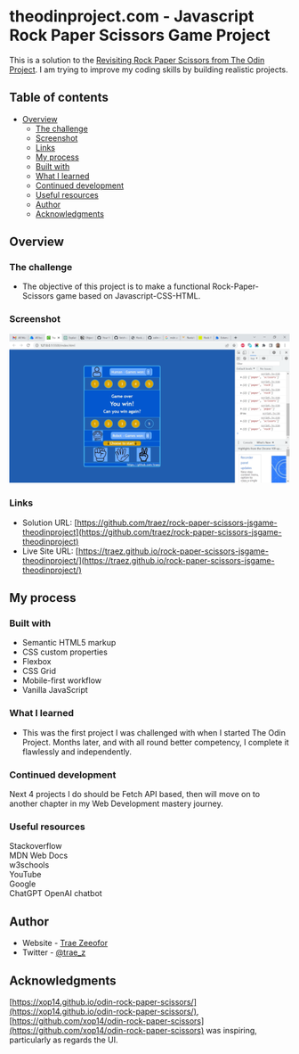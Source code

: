 # theodinproject.com - Javascript Rock Paper Scissors Game Project

This is a solution to the [Revisiting Rock Paper Scissors from The Odin Project](https://www.theodinproject.com/lessons/foundations-revisiting-rock-paper-scissors). I am trying to improve my coding skills by building realistic projects. 

## Table of contents

- [Overview](#overview)
  - [The challenge](#the-challenge)
  - [Screenshot](#screenshot)
  - [Links](#links)
  - [My process](#my-process)
  - [Built with](#built-with)
  - [What I learned](#what-i-learned)
  - [Continued development](#continued-development)
  - [Useful resources](#useful-resources)
  - [Author](#author)
  - [Acknowledgments](#acknowledgments)

## Overview

### The challenge

- The objective of this project is to make a functional Rock-Paper-Scissors game based on Javascript-CSS-HTML. 

### Screenshot

![](/images/screenshot-desktop.png)

### Links

- Solution URL: [https://github.com/traez/rock-paper-scissors-jsgame-theodinproject](https://github.com/traez/rock-paper-scissors-jsgame-theodinproject)
- Live Site URL: [https://traez.github.io/rock-paper-scissors-jsgame-theodinproject/](https://traez.github.io/rock-paper-scissors-jsgame-theodinproject/)

## My process

### Built with

- Semantic HTML5 markup
- CSS custom properties
- Flexbox
- CSS Grid
- Mobile-first workflow
- Vanilla JavaScript

### What I learned

- This was the first project I was challenged with when I started The Odin Project. Months later, and with all round better competency, I complete it flawlessly and independently.  

### Continued development

Next 4 projects I do should be Fetch API based, then will move on to another chapter in my Web Development mastery journey.       

### Useful resources

Stackoverflow  
MDN Web Docs  
w3schools  
YouTube  
Google  
ChatGPT OpenAI chatbot  

## Author

- Website - [Trae Zeeofor](https://github.com/traez)  
- Twitter - [@trae_z](https://twitter.com/trae_z) 

## Acknowledgments

[https://xop14.github.io/odin-rock-paper-scissors/](https://xop14.github.io/odin-rock-paper-scissors/),  
[https://github.com/xop14/odin-rock-paper-scissors](https://github.com/xop14/odin-rock-paper-scissors)
was inspiring, particularly as regards the UI.   
